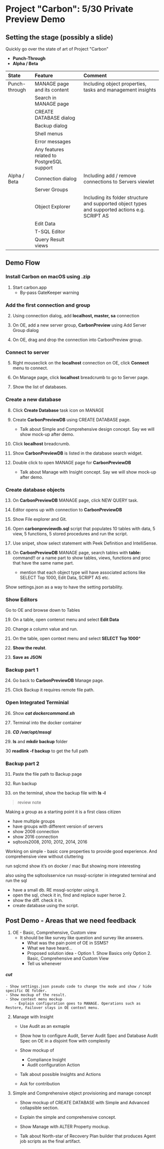 # Project "Carbon": 5/30 Private Preview Demo

## Setting the stage (possibly a slide)
Quickly go over the state of art of Project "Carbon"

- **Punch-Through**
- **Alpha / Beta**

|State|Feature|Comment|
|:----------|:---|:---|
|Punch-through|MANAGE page and its content|Including object properties, tasks and management insights|
||Search in MANAGE page||
||CREATE DATABASE dialog||
||Backup dialog||
||Shell menus||
||Error messages||
||Any features related to PostgreSQL support||
|Alpha / Beta|Connection dialog|Including add / remove connections to Servers viewlet|
||Server Groups||
||Object Explorer|Including its folder structure and supported object types and supported actions e.g. SCRIPT AS|
||Edit Data||
||T-SQL Editor||
||Query Result views||

## Demo Flow

### Install Carbon on macOS using .zip

1. Start carbon.app
    * By-pass GateKeeper warning    

### Add the first connection and group

2. Using connection dialog, add **localhost, master, sa** connection

3. On OE, add a new server group, **CarbonPreview** using Add Server Group dialog

4. On OE, drag and drop the connection into CarbonPreview group.

### Connect to server

5. Right mouseclick on the **localhost** connection on OE, click **Connect** menu to connect.

6. On Manage page, click **localhost** breadcrumb to go to Server page.

7. Show the list of databases. 

### Create a new database

8. Click **Create Database** task icon on MANAGE

9. Create **CarbonPreviewDB** using CREATE DATABASE page. 

    * Talk about Simple and Comprehensive design concept. Say we will show mock-up after demo.

10. Click **localhost** breadcrumb.

11. Show **CarbonPreviewDB** is listed in the database search widget.

12. Double click to open MANAGE page for **CarbonPreviewDB**

    * Talk about Manage with Insight concept. Say we will show mock-up after demo.

### Create database objects

13. On **CarbonPreviewDB** MANAGE page, click NEW QUERY task.

14. Editor opens up with connection to **CarbonPreviewDB** 

15. Show File explorer and Git.

16. Open **carbonpreviewdb.sql** script that populates 10 tables with data, 5 view, 5 functions, 5 stored procedures and run the script.

17. Use snipet, show select statement with Peek Definition and IntelliSense.

18. On **CarbonPreviewDB** MANAGE page, search tables with **table:** command!! or a name part to show tables, views, functions and proc that have the same name part.

    * mention that each object type will have associated actions like SELECT Top 1000, Edit Data, SCRIPT AS etc.
	
Show settings.json as a way to have the setting portability.

### Show Editors 

Go to OE and browse down to Tables

19. On a table, open contenxt menu and select **Edit Data**

20. Change a column value and run.

21. On the table, open context menu and select **SELECT Top 1000***

22. **Show the reulst**.

23. **Save as JSON**

### Backup part 1

24. Go back to **CarbonPreviewDB** Manage page.

25. Click Backup it requires remote file path.

### Open Integrated Terminial

26. Show ***cat dockercommand.sh***

27. Terminal into the docker container

28. ***CD /var/opt/mssql***

29. **ls** and **mkdir backup** folder

30 **readlink -f backup** to get the full path


### Backup part 2

31. Paste the file path to Backup page

32. Run backup

33. on the terminal, show the backup file with **ls -l**

> review note

Making a group as a starting point it is a first class citizen
- have multiple groups
- have groups with different version of servers
- show 2008 connection
- show 2016 connection
- sqltools2008, 2010, 2012, 2014, 2016

Working on simple - basic core properties to provide good experience. And comprehensive view without cluttering

run sqlcmd show it’s on docker / mac But showing more interesting

also using the sqltoolsservice
run mssql-scripter in integrated terminal and run the sql

- have a small db. RE mssql-scripter using it.
- open the sql, check it in, find and replace super heroe 2. 
- show the diff. check it in.
- create database using the script. 



## Post Demo - Areas that we need feedback


1. OE - Basic, Comprehensive, Custom view
    - It should be like survey like question and survey like answers.
		- What was the pain point of OE in SSMS?
		- What we have heard...
		- Proposed solution idea - Option 1. Show Basics only Option 2. Basic, Comprehensive and Custom View
		- Tell us whenever
##### cut		
	- Show settings.json pseudo code to change the mode and show / hide specific OE folder.
    - Show mockup of the result.
    - Show context menu mockup 
        - Explain configuration goes to MANAGE. Operations such as Restore, Failover stays in OE context menu.

2. Manage with Insight
    - Use Audit as an exmaple
    - Show how to configure Audit, Server Audit Spec and Database Audit Spec on OE in a disjoint flow with complexity
    - Show mockup of 
        - Compliance Insight
        - Audit configuration Action

    - Talk about possible Insights and Actions
    - Ask for contribution

3. Simple and Comprehensive object provisioning and manage concept
    - Show mockup of CREATE DATABASE with Simple and Advanced collapsible section.
    - Explain the simple and comprehensive concept.
    - Show Manage with ALTER Property mockup.

    - Talk about North-star of Recovery Plan builder that produces Agent job scripts as the final artifact.
